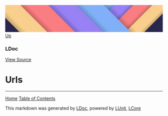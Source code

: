 ![](../Content/LDoc-banner-small.png "")
[Up](LDoc.md)

### LDoc
[View Source](../LDoc.cs)

# Urls



---

[Home](../../README.md) [Table of Contents](../../TableOfContents.md)

This markdown was generated by [LDoc](https://github.com/CodeSingularity/LDoc), powered by [LUnit](https://github.com/CodeSingularity/LUnit), [LCore](https://github.com/CodeSingularity/LCore)
